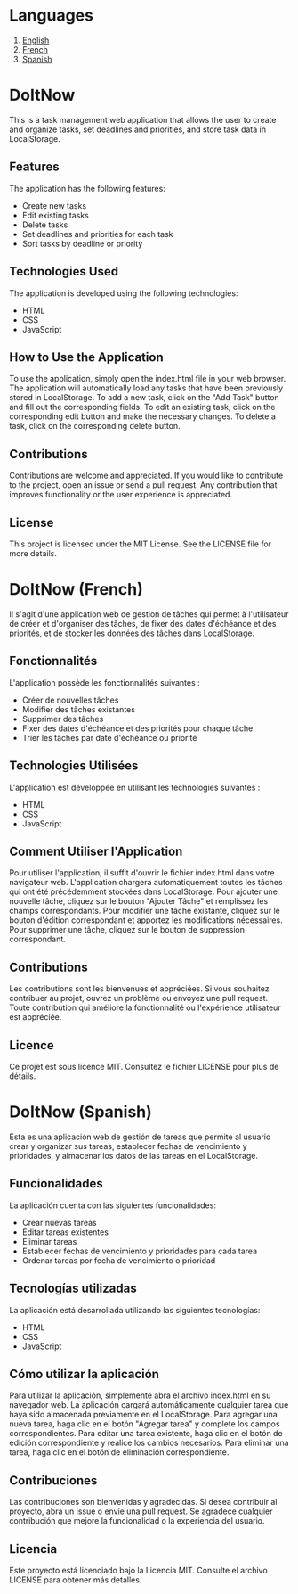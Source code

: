 # Languages

1. [English](#doitnow)
2. [French](#doitnow-french)
3. [Spanish](#doitnow-spanish)

# DoItNow

This is a task management web application that allows the user to create and organize tasks, set deadlines and priorities, and store task data in LocalStorage.

## Features

The application has the following features:

- Create new tasks
- Edit existing tasks
- Delete tasks
- Set deadlines and priorities for each task
- Sort tasks by deadline or priority

## Technologies Used

The application is developed using the following technologies:

- HTML
- CSS
- JavaScript

## How to Use the Application

To use the application, simply open the index.html file in your web browser. The application will automatically load any tasks that have been previously stored in LocalStorage. To add a new task, click on the "Add Task" button and fill out the corresponding fields. To edit an existing task, click on the corresponding edit button and make the necessary changes. To delete a task, click on the corresponding delete button.

## Contributions

Contributions are welcome and appreciated. If you would like to contribute to the project, open an issue or send a pull request. Any contribution that improves functionality or the user experience is appreciated.

## License

This project is licensed under the MIT License. See the LICENSE file for more details.

# DoItNow (French)

Il s'agit d'une application web de gestion de tâches qui permet à l'utilisateur de créer et d'organiser des tâches, de fixer des dates d'échéance et des priorités, et de stocker les données des tâches dans LocalStorage.

## Fonctionnalités

L'application possède les fonctionnalités suivantes :

- Créer de nouvelles tâches
- Modifier des tâches existantes
- Supprimer des tâches
- Fixer des dates d'échéance et des priorités pour chaque tâche
- Trier les tâches par date d'échéance ou priorité

## Technologies Utilisées

L'application est développée en utilisant les technologies suivantes :

- HTML
- CSS
- JavaScript
  
## Comment Utiliser l'Application

Pour utiliser l'application, il suffit d'ouvrir le fichier index.html dans votre navigateur web. L'application chargera automatiquement toutes les tâches qui ont été précédemment stockées dans LocalStorage. Pour ajouter une nouvelle tâche, cliquez sur le bouton "Ajouter Tâche" et remplissez les champs correspondants. Pour modifier une tâche existante, cliquez sur le bouton d'édition correspondant et apportez les modifications nécessaires. Pour supprimer une tâche, cliquez sur le bouton de suppression correspondant.

## Contributions

Les contributions sont les bienvenues et appréciées. Si vous souhaitez contribuer au projet, ouvrez un problème ou envoyez une pull request. Toute contribution qui améliore la fonctionnalité ou l'expérience utilisateur est appréciée.

## Licence
Ce projet est sous licence MIT. Consultez le fichier LICENSE pour plus de détails.

# DoItNow (Spanish)

Esta es una aplicación web de gestión de tareas que permite al usuario crear y organizar sus tareas, establecer fechas de vencimiento y prioridades, y almacenar los datos de las tareas en el LocalStorage.

## Funcionalidades

La aplicación cuenta con las siguientes funcionalidades:

- Crear nuevas tareas
- Editar tareas existentes
- Eliminar tareas
- Establecer fechas de vencimiento y prioridades para cada tarea
- Ordenar tareas por fecha de vencimiento o prioridad

## Tecnologías utilizadas

La aplicación está desarrollada utilizando las siguientes tecnologías:

- HTML
- CSS
- JavaScript

## Cómo utilizar la aplicación

Para utilizar la aplicación, simplemente abra el archivo index.html en su navegador web. La aplicación cargará automáticamente cualquier tarea que haya sido almacenada previamente en el LocalStorage. Para agregar una nueva tarea, haga clic en el botón "Agregar tarea" y complete los campos correspondientes. Para editar una tarea existente, haga clic en el botón de edición correspondiente y realice los cambios necesarios. Para eliminar una tarea, haga clic en el botón de eliminación correspondiente.

## Contribuciones

Las contribuciones son bienvenidas y agradecidas. Si desea contribuir al proyecto, abra un issue o envíe una pull request. Se agradece cualquier contribución que mejore la funcionalidad o la experiencia del usuario.

## Licencia

Este proyecto está licenciado bajo la Licencia MIT. Consulte el archivo LICENSE para obtener más detalles.

